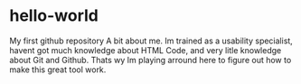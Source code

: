 # hello-world
My first github repository
A bit about me. Im trained as a usability specialist, havent got much knowledge about HTML Code, and very litle knowledge about Git and Github.
Thats wy Im playing arround here to figure out how to make this great tool work.
